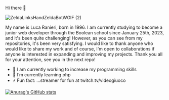 Hi there 👋

![ZeldaLinksHandZeldaBotWGIF (2)](https://user-images.githubusercontent.com/119805748/236950849-9b25dce0-0b6c-4d82-8467-5c70de04283d.gif)


My name is Luca Ranieri, born in 1996. 
I am currently studying to become a junior web developer through the Boolean school since January 25th, 2023, and it's been quite challenging! 
However, as you can see from my repositories, it's been very satisfying. 
I would like to thank anyone who would like to share my work and of course, I'm open to collaborations if anyone is interested in expanding and improving my projects. 
Thank you all for your attention, see you in the next repo! 

- 🔭 I am currently working to increase my programming skills
- 🌱 I’m currently learning php
- ⚡ Fun fact: ...streamer for fun at twitch.tv/videogiuoco

[![Anurag's GitHub stats](https://github-readme-stats.vercel.app/api?username=LucaRanieri96)](https://github.com/anuraghazra/github-readme-stats)

